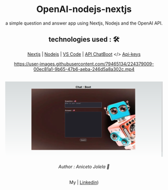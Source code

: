 <div align='center'>

# OpenAI-nodejs-nextjs
  a simple question and answer app using Nextjs, Nodejs and the OpenAI API.


## technologies used : 🛠️

[Nextjs](https://nextjs.org/docs/getting-started) |
[Nodejs](https://nodejs.org/en/) |
[VS Code](https://code.visualstudio.com/download) |
[API ChatBoot](https://platform.openai.com/docs/api-reference/models/retrieve) </>
[Api-keys](https://platform.openai.com/account/api-keys)


  

https://user-images.githubusercontent.com/79465134/224379009-00ec81a1-9b65-47b6-aeba-246d5a8a302c.mp4


  
<br/>
  
<img src="public/1.png" >

<div/>

###### Author : Aniceto Jolela 🥰
 My  | [Linkedin](https://www.linkedin.com/in/aniceto-jolela-076547184/))
